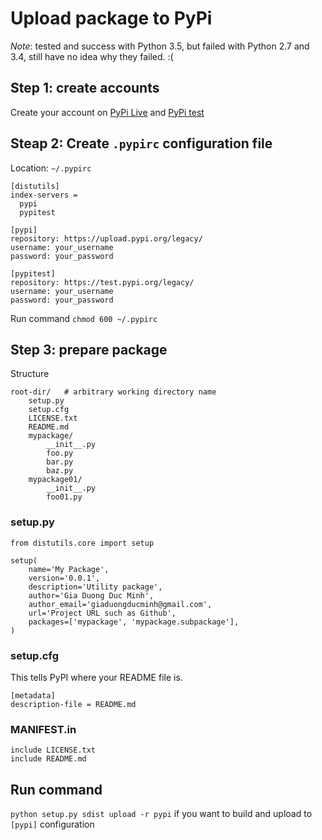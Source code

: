 # Upload package to PyPi

_Note_: tested and success with Python 3.5, but failed with Python 2.7 and 3.4, still have no idea why they failed. :(

## Step 1: create accounts

Create your account on [PyPi Live](https://pypi.python.org/pypi?%3Aaction=register_form) and [PyPi test](https://testpypi.python.org/pypi?%3Aaction=register_form)

## Steap 2: Create `.pypirc` configuration file

Location: `~/.pypirc`

```
[distutils]
index-servers =
  pypi
  pypitest

[pypi]
repository: https://upload.pypi.org/legacy/
username: your_username
password: your_password

[pypitest]
repository: https://test.pypi.org/legacy/
username: your_username
password: your_password
```

Run command `chmod 600 ~/.pypirc`

## Step 3: prepare package

Structure

```
root-dir/   # arbitrary working directory name
    setup.py
    setup.cfg
    LICENSE.txt
    README.md
    mypackage/
        __init__.py
        foo.py
        bar.py
        baz.py
    mypackage01/
        __init__.py
        foo01.py
```

### setup.py

```
from distutils.core import setup

setup(
    name='My Package',
    version='0.0.1',
    description='Utility package',
    author='Gia Duong Duc Minh',
    author_email='giaduongducminh@gmail.com',
    url='Project URL such as Github',
    packages=['mypackage', 'mypackage.subpackage'],
)
```

### setup.cfg

This tells PyPI where your README file is.

```
[metadata]
description-file = README.md
```

### MANIFEST.in

```
include LICENSE.txt
include README.md
```


## Run command

`python setup.py sdist upload -r pypi` if you want to build and upload to `[pypi]` configuration